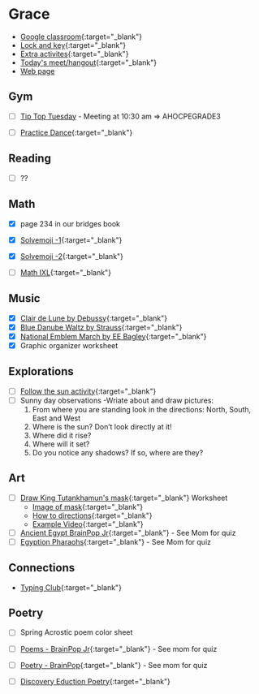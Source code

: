 # Grace

-  [Google classroom](https://classroom.google.com/){:target="_blank"}
-  [Lock and key](https://www.ahschools.us/sign-in){:target="_blank"}
-  [Extra activites](Grace_extra){:target="_blank"}
-  [Today's meet/hangout](https://meet.google.com/gsn-vzmt-uny){:target="_blank"}
-  [Web page](https://dobe0002.github.io/kids/Grace)

## Gym 
  - [ ] [Tip Top Tuesday](https://meet.google.com) - Meeting at 10:30 am => AHOCPEGRADE3
  - [ ] [Practice Dance](https://www.youtube.com/watch?time_continue=5&v=w5j6QOhvqIk&feature=emb_logo){:target="_blank"}


## Reading
- [ ] ?? 

## Math
- [X] page 234 in our bridges book 
- [X] [Solvemoji -1](https://www.solvemoji.com/Puzzle/Puzzle/26992/){:target="_blank"}
- [X] [Solvemoji -2](https://www.solvemoji.com/Puzzle/Puzzle/22989/){:target="_blank"}
- [ ] [Math IXL](https://www.ixl.com/math/grade-3){:target="_blank"}


## Music
- [X] [Clair de Lune by Debussy](https://www.youtube.com/watch?v=CvFH_6DNRCY){:target="_blank"}
- [X] [Blue Danube Waltz by Strauss](https://www.youtube.com/watch?v=IDaJ7rFg66A){:target="_blank"}
- [X] [National Emblem March by EE Bagley](https://www.youtube.com/watch?v=U40OIESDwlU){:target="_blank"}
- [X] Graphic organizer worksheet

## Explorations
- [ ] [Follow the sun activity](https://safeyoutube.net/w/cnj5){:target="_blank"}
- [ ] Sunny day observations -Wriate about and draw pictures:
  1.  From where you are standing look in the directions: North, South, East and West
  1.  Where is the sun? Don’t look directly at it!
  1. Where did it rise?
  1. Where will it set?
  1. Do you notice any shadows? If so, where are they?

## Art
- [ ] [Draw King Tutankhamun's mask](https://lh4.googleusercontent.com/JilSS6Z7QNsxL1PbOonxhirScFzOY5i7KqVtUKjXtPE4j8mDbV0FJ9ZQkEyLaM7TSvNOa9PW61zDbRszRWaJQcT5qV8DLKZT0qagKDrbQA5Xl7lXJBQ=w1280){:target="_blank"} Worksheet
  - [Image of mask](https://en.wikipedia.org/wiki/Mask_of_Tutankhamun#/media/File:CairoEgMuseumTaaMaskMostlyPhotographed.jpg){:target="_blank"}
  - [How to directions](https://lh4.googleusercontent.com/JilSS6Z7QNsxL1PbOonxhirScFzOY5i7KqVtUKjXtPE4j8mDbV0FJ9ZQkEyLaM7TSvNOa9PW61zDbRszRWaJQcT5qV8DLKZT0qagKDrbQA5Xl7lXJBQ=w1280){:target="_blank"}
  - [Example Video](https://www.youtube.com/watch?time_continue=20&v=GY1yQ_xH6xg&feature=emb_logo){:target="_blank"}
- [ ] [Ancient Egypt BrainPop Jr](https://jr.brainpop.com/socialstudies/ancienthistory/ancientegypt/){:target="_blank"} - See Mom for quiz
- [ ] [Egyption Pharaohs](https://www.brainpop.com/socialstudies/worldhistory/egyptianpharaohs/){:target="_blank"} - See Mom for quiz

## Connections
 - [Typing Club](https://s.typingclub.com/sportal/){:target="_blank"}

## Poetry
 - [ ] Spring Acrostic poem color sheet
 - [ ] [Poems - BrainPop Jr](https://jr.brainpop.com/readingandwriting/writing/poems/){:target="_blank"} - See mom for quiz
 - [ ] [Poetry - BrainPop](https://www.brainpop.com/english/writing/poetry/){:target="_blank"} - See mom for quiz
 - [ ] [Discovery Eduction Poetry](https://app.discoveryeducation.com/learn/channels/channel/9d96e0d4-58c2-46f1-b62b-fba74ed89a21){:target="_blank"}

